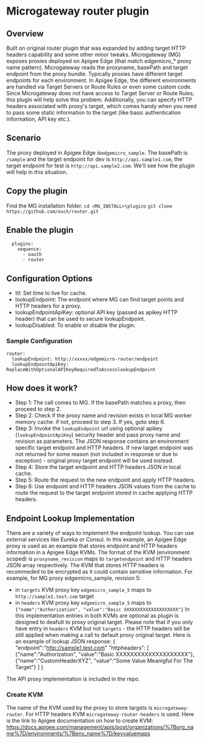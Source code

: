 # Microgateway router plugin  

## Overview
Built on original router plugin that was expanded by adding target HTTP headers capability and some other minor tweaks. Microgateway (MG) exposes proxies deployed on Apigee Edge (that match edgemicro_* proxy name pattern). Microgateway reads the proxyname, basePath and target endpoint from the proxy bundle. Typically proxies have different target endpoints for each environment. In Apigee Edge, the different environments are handled via Target Servers or Route Rules or even some custom code. Since Microgateway does not have access to Target Server or Route Rules, this plugin will help solve this problem. Additionally, you can specify HTTP headers associated with proxy's target, which comes handy when you need to pass some static information to the target (like basic authentication information, API key etc.).

## Scenario
The proxy deployed in Apigee Edge is`edgemicro_sample`. The basePath is `/sample` and the target endpoint for dev is `http://api.sample1.com`, the target endpoint for test is `http://api.sample2.com`. We'll see how the plugin will help in this situation.

## Copy the plugin
Find the MG installation folder. 
`cd <MG_INSTALL>\plugins`
`git clone https://github.com/oxch/router.git`

## Enable the plugin
```
  plugins:
    sequence:
      - oauth
      - router
```

## Configuration Options
* ttl: Set time to live for cache.
* lookupEndpoint: The endpoint where MG can find target points and HTTP headers for a proxy.
* lookupEndpointApiKey: optional API key (passed as apikey HTTP header) that can be used to secure lookupEndpoint.
* lookupDisabled: To enable or disable the plugin.

### Sample Configuration
```
router:
  lookupEndpoint: http://xxxxx/edgemicro-router/endpoint
  lookupEndpointApiKey: ReplaceWithOptionalAPIKeyRequiredToAccesslookupEndpoint
```

## How does it work?
* Step 1: The call comes to MG. If the basePath matches a proxy, then proceed to step 2.
* Step 2: Check if the proxy name and revision exists in local MG worker memory cache. if not, proceed to step 3. If yes, goto step 6.
* Step 3: Invoke the `lookupEndpoint` url using optional apikey (`lookupEndpointApiKey`) security header and pass proxy name and revision as parameters. The JSON response contains an environment specific target endpoint and HTTP headers. If new target endpoint was not returned for some reason (not included in response or due to exception) - original proxy target endpoint will be used instead.
* Step 4: Store the target endpoint and HTTP headers JSON in local cache. 
* Step 5: Route the request to the new endpoint and apply HTTP headers.
* Step 6: Use endpoint and HTTP headers JSON values from the cache to route the request to the target endpoint stored in cache applying HTTP headers.

## Endpoint Lookup Implementation
There are a variety of ways to implement the endpoint lookup. You can use external services like Eureka or Consul. In this example, an Apigee Edge proxy is used as an example that stores endpoint and HTTP headers information in a Apigee Edge KVMs. The format of the KVM (environment scoped) is `proxyname_revision` maps to `targetendpoint` and HTTP headers JSON array respectively. The KVM that stores HTTP headers is recommeded to be encrypted as it could contain sensitive information.  For example, for MG proxy edgemicro_sample, revision 5: 
* in `targets` KVM proxy key `edgemicro_sample_5` maps to `http://sample1.test.com` target
* in `headers` KVM proxy key `edgemicro_sample_5` maps to `{"name":"Authorization", "value":"Basic XXXXXXXXXXXXXXXXXXXX"}`
In this implementation entries in both KVMs are optional as plugin is designed to deafult to proxy original target. Please note that if you only have entry in `headers` KVM but not `targets` - the HTTP headers will be still applied when making a call to default proxy original target. Here is an example of lookup JSON response:
{
  "endpoint":"http://sample1.test.com"
  "httpheaders":
  [
    {"name":"Authorization", "value":"Basic XXXXXXXXXXXXXXXXXXXX"},
    {"name":"CustomHeaderXYZ", "value":"Some Value Meanigful For The Target"}
  ]
}

The API proxy implementation is included in the repo.

### Create KVM
The name of the KVM used by the proxy to store targets is `microgateway-router`. For HTTP headers KVM `microgateway-router-headers` is used. Here is the link to Apigee documentation on how to create KVM: https://docs.apigee.com/management/apis/post/organizations/%7Borg_name%7D/environments/%7Benv_name%7D/keyvaluemaps


